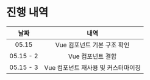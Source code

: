 # 진행 내역
|날짜|내역|
|:-:|:-:|
|05.15|Vue 컴포넌트 기본 구조 확인|
|05.15 - 2|Vue 컴포넌트 결합|
|05.15 - 3|Vue 컴포넌트 재사용 및 커스터마이징|
